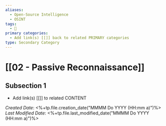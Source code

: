 ```yaml
---
aliases:
  - Open-Source Intelligence
  - OSINT
tags:
  - 🥈
primary categories:
  - Add link(s) [[]] back to related PRIMARY categories
type: Secondary Category
---
```

# [[02 - Passive Reconnaissance]]

## Subsection 1
* Add link(s) [[]] to related CONTENT

*Created Date*: <%+tp.file.creation_date("MMMM Do YYYY (HH:mm a)")%>
*Last Modified Date*: <%+tp.file.last_modified_date("MMMM Do YYYY (HH:mm a)")%>
